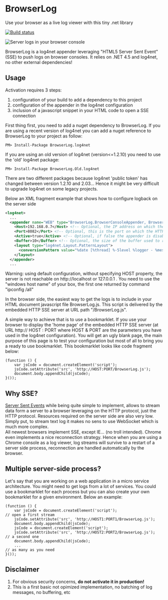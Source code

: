 BrowserLog
============
Use your browser as a live log viewer with this tiny .net library 

[![Build status](https://ci.appveyor.com/api/projects/status/github/alexvictoor/BrowserLog?svg=true)](https://ci.appveyor.com/project/alexvictoor/BrowserLog)

![Server logs in your browser console](https://raw.githubusercontent.com/alexvictoor/BrowserLog/master/screenshot.png)

BrowserLog is a log4net appender leveraging "HTML5 Server Sent Event" (SSE) to push logs on browser consoles. 
It relies on .NET 4.5 and log4net, no other external dependencies!


Usage
-----

Activation requires 3 steps:  

1. configuration of your build to add a dependency to this project 
2. configuration of the appender in the log4net configuration
3. inclusion of a javascript snippet in your HTML code to open a SSE connection

First thing first, you need to add a nuget dependency to BrowserLog. If you are using a recent version of log4net you can add a nuget reference to BrowserLog to your project as follow:

    PM> Install-Package BrowserLog.log4net

If you are using an old version of log4net (version<=1.2.10) you need to use the 'old' log4net package:

    PM> Install-Package BrowserLog.Old.log4net

There are two different packages because log4net 'public token' has changed between version 1.2.10 and 2.03... Hence it might be very difficult to upgrade log4net on some legacy projects.

Below an XML fragment example that shows how to configure logback on the server side
```xml
<log4net>
  ...
  <appender name="WEB" type="BrowserLog.BrowserConsoleAppender, BrowserLog.log4net">
    <Host>192.168.0.7</Host> <!-- Optional, the IP address on which the SSE server will be bound. If not specified try to detect the local IP of the host by itself -->
    <Port>8082</Port> <!-- Optional, this is the port on which the HTTP SSE server will listen. Default port is 8765 -->
    <Active>true</Active> <!-- Optional, if false the appender is disabled. Default value is true -->
    <Buffer>10</Buffer> <!-- Optional, the size of the buffer used to replay logs on connection. Default value is 1 -->
    <layout type="log4net.Layout.PatternLayout">
      <conversionPattern value="%date [%thread] %-5level %logger - %message%newline" /> <!-- Use whatever pattern you want -->
    </layout>
  </appender>
  ...
```

Warning: using default configuration, without specifying HOST property, the server is not reachable on http://localhost or 127.0.0.1 . You need to use the "windows host name" of your box, the first one returned by command "ipconfig /all" 

In the browser side, the easiest way to get the logs is to include in your HTML document javascript file BrowserLog.js. This script is delivered by the embedded HTTP SSE server at URL path "/BrowserLog.js".  

A simple way to achieve that is to use a bookmarklet. If you use your browser to display the 'home page' of the embedded HTTP SSE server (at URL http:// HOST : PORT where HOST & PORT are the parameters you have used in the log4net configuration). You will get an ugly blank page, the main purpose of this page is to test your configuration but most of all to bring you a ready to use bookmarklet. This bookmarklet looks like code fragment below:

    (function () { 
        var jsCode = document.createElement('script'); 
        jsCode.setAttribute('src', 'http://HOST:PORT/BrowserLog.js'); 
        document.body.appendChild(jsCode); 
    }());

Why SSE?
--------
[Server Sent Events](https://en.wikipedia.org/wiki/Server-sent_events) while being quite simple to implement, allows to stream data form a server to a browser leveraging on the HTTP protocol, just the HTTP protocol. Resources required on the server side are also very low. Simply put, to stream text log it makes no sens to use WebSocket which is much more complex.   
All newest browsers implement SSE, except IE... (no troll intended). Chrome even implements a nice reconnection strategy. Hence when you are using a Chrome console as a log viewer, log streams will survive to a restart of a server side process, reconnection are handled automatically by the browser.

Multiple server-side process?
-----------------------------
Let's say that you are working on a web application in a micro service architecture. You might need to get logs from a lot of services. You could use a bookmarklet for each process but you can also create your own bookmarklet for a given environment.
Below an example:

    (function () { 
        var jsCode = document.createElement('script');                        // open a first stream  
        jsCode.setAttribute('src', 'http://HOST1:PORT1/BrowserLog.js'); 
        document.body.appendChild(jsCode); 
        jsCode = document.createElement('script'); 
        jsCode.setAttribute('src', 'http://HOST2:PORT2/BrowserLog.js');      // a second one
        document.body.appendChild(jsCode);
        ...                                                                  // as many as you need
    }());


Disclaimer
---------
1. For obvious security concerns, **do not activate it in production!**  
2. This is a first basic not opimized implementation, no batching of log messages, no buffering, etc
